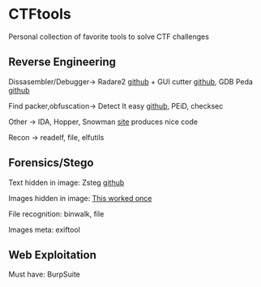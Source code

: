 # CTFtools
Personal collection of favorite tools to solve CTF challenges

## Reverse Engineering
Dissasembler/Debugger-> Radare2 [github](https://github.com/radare/radare2) + GUI cutter [github](https://github.com/radareorg/cutter), GDB Peda [github](https://github.com/longld/peda)

Find packer,obfuscation-> Detect It easy [github](https://github.com/horsicq/Detect-It-Easy), PEiD, checksec

Other -> IDA, Hopper, Snowman [site](https://derevenets.com/) produces nice code

Recon -> readelf, file, elfutils

## Forensics/Stego
Text hidden in image: Zsteg [github](https://github.com/zed-0xff/zsteg)

Images hidden in image: [This worked once](https://osric.com/chris/steganography/decode.html)

File recognition: binwalk, file

Images meta: exiftool
## Web Exploitation
Must have: BurpSuite

